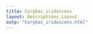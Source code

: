 ```yaml
---
title: Corybas_iridescens
layout: Descriptions_Layout 
outp: "Corybas_iridescens.html"
---
```



